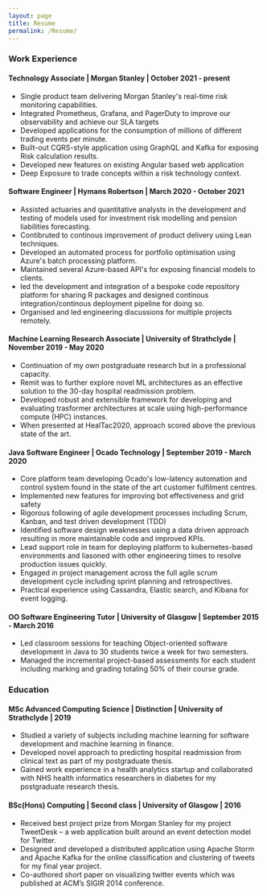 ```yaml
---
layout: page
title: Resume
permalink: /Resume/
---
```

### Work Experience

#### Technology Associate | Morgan Stanley | October 2021 - present
* Single product team delivering Morgan Stanley's real-time risk monitoring capabilities.
* Integrated Prometheus, Grafana, and PagerDuty to improve our observability and achieve our SLA targets
* Developed applications for the consumption of millions of different trading events per minute.
* Built-out CQRS-style application using GraphQL and Kafka for exposing Risk calculation results.
* Developed new features on existing Angular based web application
* Deep Exposure to trade concepts within a risk technology context.
#### Software Engineer | Hymans Robertson | March 2020 - October 2021
* Assisted actuaries and quantitative analysts in the development and testing of models used for investment risk modelling and pension liabilities forecasting.
* Contibruted to continous improvement of product delivery using Lean techniques.
* Developed an automated process for portfolio optimisation using Azure's batch processing platform.
* Maintained several Azure-based API's for exposing financial models to clients.
* led the development and integration of a bespoke code repository platform for sharing R packages and designed continous integration/continous deployment pipeline for doing so.
* Organised and led engineering discussions for multiple projects remotely.

#### Machine Learning Research Associate | University of Strathclyde | November 2019 - May 2020
* Continuation of my own postgraduate research but in a professional capacity.
* Remit was to further explore novel ML architectures as an effective solution to the 30-day hospital readmission problem.
* Developed robust and extensible framework for developing and evaluating trasformer architectures at scale using high-performance compute (HPC) instances.
* When presented at HealTac2020, approach scored above the previous state of the art.

#### Java Software Engineer | Ocado Technology | September 2019 - March 2020
* Core platform team developing Ocado's low-latency automation and control system found in the state of the art customer fulfilment centres.
* Implemented new features for improving bot effectiveness and grid safety
* Rigorous following of agile development processes including Scrum, Kanban, and test driven development (TDD)
* Identified software design weaknesses using a data driven approach resulting in more maintainable code and improved KPIs.
* Lead support role in team for deploying platform to kubernetes-based environments and liasoned with other engineering times to resolve production issues quickly.
* Engaged in project management across the full agile scrum development cycle including sprint planning and retrospectives.
* Practical experience using Cassandra, Elastic search, and Kibana for event logging. 

#### OO Software Engineering Tutor | University of Glasgow | September 2015 - March 2016
* Led classroom sessions for teaching Object-oriented software development in Java to 30 students twice a week for two semesters.
* Managed the incremental project-based assessments for each student including marking and grading totaling 50% of their course grade.

### Education
#### MSc Advanced Computing Science | Distinction | University of Strathclyde | 2019
* Studied a variety of subjects including machine learning for software development and machine learning in finance.
* Developed novel approach to predicting hospital readmission from clinical text as part of my postgraduate thesis.
* Gained work experience in a health analytics startup and collaborated with NHS health informatics researchers in diabetes for my postgraduate research thesis.

#### BSc(Hons) Computing  | Second class | University of Glasgow | 2016
* Received best project prize from Morgan Stanley for my project TweetDesk – a web application built around an event detection model for Twitter.
* Designed and developed a distributed application using Apache Storm and Apache Kafka for the online classification and clustering of tweets for my final year project.
* Co-authored short paper on visualizing twitter events which was published at ACM’s SIGIR 2014 conference.

